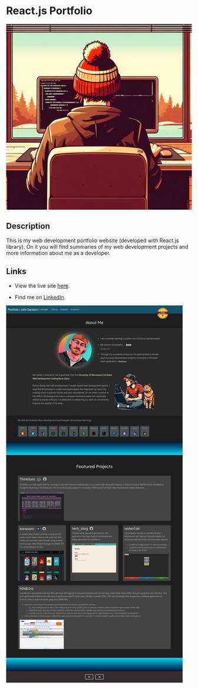 # React.js Portfolio  

![coding artwork](./public/images/me_coding_art.jpeg)  
  
## Description  
  
This is my web development portfolio website (developed with React.js library).
On it you will find summaries of my web development projects and more information about me as a developer.  
  
## Links  
  
* View the live site [here](https://johntg96.netlify.app/).  
  
* Find me on [LinkedIn](https://www.linkedin.com/in/johntg96/).  
  
![website screenshot](./public/images/screenshot_react_portfolio.png)  